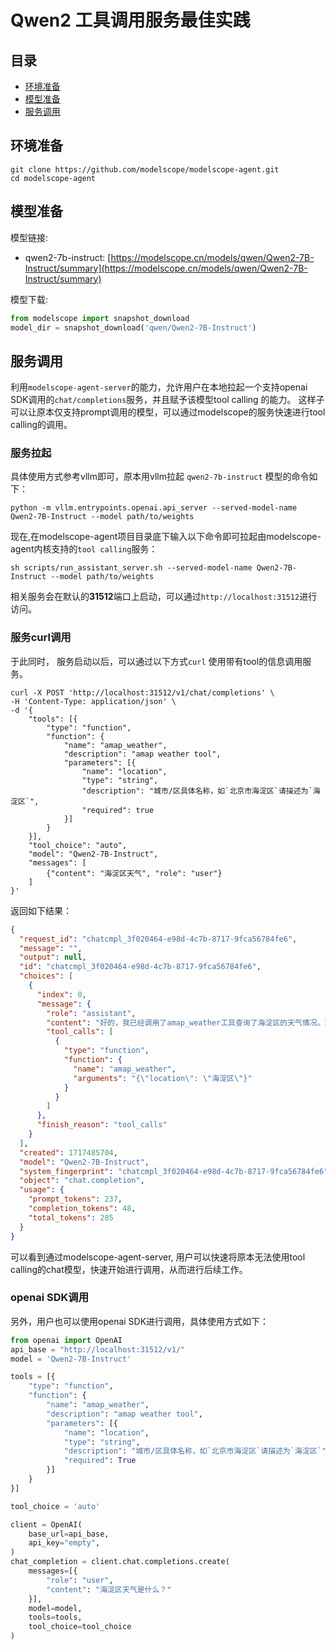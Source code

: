 # Qwen2 工具调用服务最佳实践


## 目录
- [环境准备](#环境准备)
- [模型准备](#模型准备)
- [服务调用](#服务调用)


## 环境准备
```shell
git clone https://github.com/modelscope/modelscope-agent.git
cd modelscope-agent
```

## 模型准备
模型链接:
- qwen2-7b-instruct: [https://modelscope.cn/models/qwen/Qwen2-7B-Instruct/summary](https://modelscope.cn/models/qwen/Qwen2-7B-Instruct/summary)

模型下载:
```python
from modelscope import snapshot_download
model_dir = snapshot_download('qwen/Qwen2-7B-Instruct')
```

## 服务调用

利用`modelscope-agent-server`的能力，允许用户在本地拉起一个支持openai SDK调用的`chat/completions`服务，并且赋予该模型tool calling
的能力。 这样子可以让原本仅支持prompt调用的模型，可以通过modelscope的服务快速进行tool calling的调用。

### 服务拉起
具体使用方式参考vllm即可，原本用vllm拉起 `qwen2-7b-instruct` 模型的命令如下：
```shell
python -m vllm.entrypoints.openai.api_server --served-model-name Qwen2-7B-Instruct --model path/to/weights
```

现在,在modelscope-agent项目目录底下输入以下命令即可拉起由modelscope-agent内核支持的`tool calling`服务：
```shell
sh scripts/run_assistant_server.sh --served-model-name Qwen2-7B-Instruct --model path/to/weights
```
相关服务会在默认的**31512**端口上启动，可以通过`http://localhost:31512`进行访问。

### 服务curl调用
于此同时， 服务启动以后，可以通过以下方式`curl` 使用带有tool的信息调用服务。
```shell
curl -X POST 'http://localhost:31512/v1/chat/completions' \
-H 'Content-Type: application/json' \
-d '{
    "tools": [{
        "type": "function",
        "function": {
            "name": "amap_weather",
            "description": "amap weather tool",
            "parameters": [{
                "name": "location",
                "type": "string",
                "description": "城市/区具体名称，如`北京市海淀区`请描述为`海淀区`",
                "required": true
            }]
        }
    }],
    "tool_choice": "auto",
    "model": "Qwen2-7B-Instruct",
    "messages": [
        {"content": "海淀区天气", "role": "user"}
    ]
}'
```

返回如下结果：
```json
{
  "request_id": "chatcmpl_3f020464-e98d-4c7b-8717-9fca56784fe6",
  "message": "",
  "output": null,
  "id": "chatcmpl_3f020464-e98d-4c7b-8717-9fca56784fe6",
  "choices": [
    {
      "index": 0,
      "message": {
        "role": "assistant",
        "content": "好的，我已经调用了amap_weather工具查询了海淀区的天气情况。现在，让我为您展示一下查询结果吧。\n\n工具调用\nAction: amap_weather\nAction Input: {\"location\": \"海淀区\"}\n",
        "tool_calls": [
          {
            "type": "function",
            "function": {
              "name": "amap_weather",
              "arguments": "{\"location\": \"海淀区\"}"
            }
          }
        ]
      },
      "finish_reason": "tool_calls"
    }
  ],
  "created": 1717485704,
  "model": "Qwen2-7B-Instruct",
  "system_fingerprint": "chatcmpl_3f020464-e98d-4c7b-8717-9fca56784fe6",
  "object": "chat.completion",
  "usage": {
    "prompt_tokens": 237,
    "completion_tokens": 48,
    "total_tokens": 285
  }
}
```

可以看到通过modelscope-agent-server, 用户可以快速将原本无法使用tool calling的chat模型，快速开始进行调用，从而进行后续工作。


### openai SDK调用

另外，用户也可以使用openai SDK进行调用，具体使用方式如下：
```python
from openai import OpenAI
api_base = "http://localhost:31512/v1/"
model = 'Qwen2-7B-Instruct'

tools = [{
    "type": "function",
    "function": {
        "name": "amap_weather",
        "description": "amap weather tool",
        "parameters": [{
            "name": "location",
            "type": "string",
            "description": "城市/区具体名称，如`北京市海淀区`请描述为`海淀区`",
            "required": True
        }]
    }
}]

tool_choice = 'auto'

client = OpenAI(
    base_url=api_base,
    api_key="empty",
)
chat_completion = client.chat.completions.create(
    messages=[{
        "role": "user",
        "content": "海淀区天气是什么？"
    }],
    model=model,
    tools=tools,
    tool_choice=tool_choice
)
```
